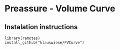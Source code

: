 # Preassure - Volume Curve

## Instalation instructions
```
library(remotes)
install_github("klauswiese/PVCurve")
```

